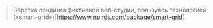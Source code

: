> Вёрстка лэндинга фиктивной веб-студии, пользуясь технологией («smart-grid»)[https://www.npmjs.com/package/smart-grid].